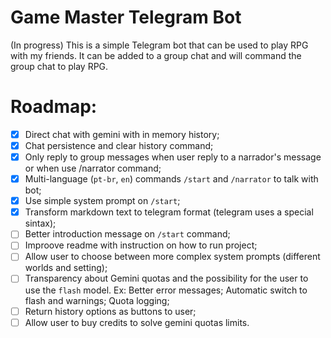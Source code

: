 # Game Master Telegram Bot

(In progress)
This is a simple Telegram bot that can be used to play RPG with my friends.
It can be added to a group chat and will command the group chat to play RPG.

# Roadmap:

- [x] Direct chat with gemini with in memory history;
- [x] Chat persistence and clear history command;
- [x] Only reply to group messages when user reply to a narrador's message or when use /narrator command;
- [x] Multi-language (`pt-br`, `en`) commands `/start` and `/narrator` to talk with bot;
- [x] Use simple system prompt on `/start`;
- [x] Transform markdown text to telegram format (telegram uses a special sintax);
- [ ] Better introduction message on `/start` command;
- [ ] Improove readme with instruction on how to run project;
- [ ] Allow user to choose between more complex system prompts (different worlds and setting);
- [ ] Transparency about Gemini quotas and the possibility for the user to use the `flash` model. Ex: Better error messages; Automatic switch to flash and warnings; Quota logging;
- [ ] Return history options as buttons to user;
- [ ] Allow user to buy credits to solve gemini quotas limits.
